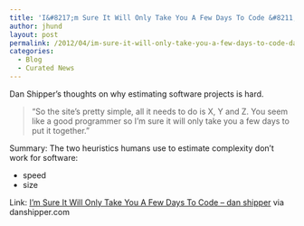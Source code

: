```yaml
---
title: 'I&#8217;m Sure It Will Only Take You A Few Days To Code &#8211; dan shipper'
author: jhund
layout: post
permalink: /2012/04/im-sure-it-will-only-take-you-a-few-days-to-code-dan-shipper/
categories:
  - Blog
  - Curated News
---
```

Dan Shipper&#8217;s thoughts on why estimating software projects is hard.

> &ldquo;So the site&rsquo;s pretty simple, all it needs to do is X, Y and Z. You seem like a good programmer so I&rsquo;m sure it will only take you a few days to put it together.&rdquo;

Summary: The two heuristics humans use to estimate complexity don&#8217;t work for software:

  * speed
  * size

Link: [I&#8217;m Sure It Will Only Take You A Few Days To Code &#8211; dan shipper][1] via danshipper.com

 [1]: http://danshipper.com/non-technical-people-cant-estimate-developmen